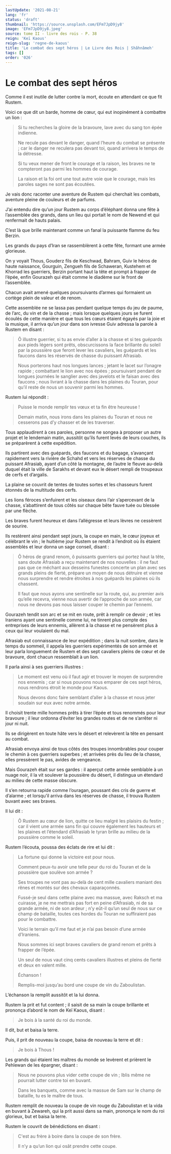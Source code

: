 ```yaml
---
lastUpdate: '2021-08-21'
lang: 'fr'
status: 'draft'
thumbnail: 'https://source.unsplash.com/EFm7JpD9jy8'
image: 'EFm7JpD9jy8.jpeg'
source: tome II - livre des rois - P. 38
reign: 'Keï Kaous'
reign-slug: 'regne-de-kaous'
title: 'Le combat des sept héros | Le Livre des Rois | Shâhnâmeh'
tags: []
order: '026'
---
```


<!-- LTeX: language=fr -->

# Le combat des sept héros

Comme il est inutile de lutter contre la mort, écoute en attendant ce que fit Rustem.

Voici ce que dit un barde, homme de cœur, qui eut inopinément à combattre un lion :

> Si tu recherches la gloire de la bravoure, lave avec du sang ton épée indienne.
>
> Ne recule pas devant le danger, quand l’heure du combat se présente ; car le danger ne reculera pas devant toi, quand arrivera le temps de la détresse.
>
> Si tu veux mener de front le courage et la raison, les braves ne te compteront pas parmi les hommes de courage.
>
> La raison et la foi ont une tout autre voie que le courage, mais les paroles sages ne sont pas écoutées.

Je vais donc raconter une aventure de Rustem qui cherchait les combats, aventure pleine de couleurs et de parfums.

J’ai entendu dire qu’un jour Rustem au corps d’éléphant donna une fête à l’assemblée des grands, dans un lieu qui portait le nom de Newend et qui renfermait de hauts palais.

C’est là que brille maintenant comme un fanal la puissante flamme du feu Berzin.

Les grands du pays d’Iran se rassemblèrent à cette fête, formant une armée glorieuse.

On y voyait Thous, Gouderz fils de Keschwad, Bahram, Guiv le héros de haute naissance, Gourguin, Zengueh fils de Schaweran, Kustehem et Khorrad les guerriers, Berzin portant haut la tête et prompt à frapper de l’épée, enfin Gourazeh qui était comme le diadème sur le front de l’assemblée.

Chacun avait amené quelques poursuivants d’armes qui formaient un cortège plein de valeur et de renom.

Cette assemblée ne se lassa pas pendant quelque temps du jeu de paume, de l’arc, du vin et de la chasse ; mais lorsque quelques jours se furent écoulés de cette manière et que tous les cœurs étaient égayés par la joie et la musique, il arriva qu’un jour dans son ivresse Guiv adressa la parole à Rustem en disant :

> Ô illustre guerrier, si tu as envie d’aller à la chasse et si tes guépards aux pieds légers sont prêts, obscurcissons la face brillante du soleil par la poussière que feront lever les cavaliers, les guépards et les faucons dans les réservés de chasse du puissant Afrasiab.
>
> Nous porterons haut nos longues lances ; jetant le lacet sur l’onagre rapide ; combattant le lion avec nos épées ; poursuivant pendant de longues journées le sanglier avec des javelots et le faisan avec des faucons ; nous livrant à la chasse dans les plaines du Touran, pour qu’il reste de nous un souvenir parmi les hommes.

Rustem lui répondit :

> Puisse le monde remplir tes vœux et ta fin être heureuse !
>
> Demain matin, nous irons dans les plaines du Touran et nous ne cesserons pas d’y chasser et de les traverser.

Tous applaudirent à ces paroles, personne ne songea à proposer un autre projet et le lendemain matin, aussitôt qu’ils furent levés de leurs couches, ils se préparèrent à cette expédition.

Ils partirent avec des guépards, des faucons et du bagage, s’avançant rapidement vers la rivière de Schahd et vers les réserves de chasse du puissant Afrasiab, ayant d’un côté la montagne, de l’autre le fleuve au-delà duquel était la ville de Sarakhs et devant eux le désert rempli de troupeaux de cerfs et d’argalis.

La plaine se couvrit de tentes de toutes sortes et les chasseurs furent étonnés de la multitude des cerfs.

Les lions féroces s’enfuirent et les oiseaux dans l’air s’apercevant de la chasse, s’abattirent de tous côtés sur chaque bête fauve tuée ou blessée par une flèche.

Les braves furent heureux et dans l’allégresse et leurs lèvres ne cessèrent de sourire.

Ils restèrent ainsi pendant sept jours, la coupe en main, le cœur joyeux et célébrant le vin ; le huitième jour Rustem se rendit à l’endroit où ils étaient assemblés et leur donna un sage conseil, disant :

> Ô héros de grand renom, ô puissants guerriers qui portez haut la tête, sans doute Afrasiab a reçu maintenant de nos nouvelles : il ne faut pas que ce méchant aux desseins funestes concerte un plan avec ses grands pleins de fierté, prépare un moyen de nous détruire et vienne nous surprendre et rendre étroites à nos guépards les plaines où ils chassent.
>
> Il faut que nous ayons une sentinelle sur la route, qui, au premier avis qu’elle recevra, vienne nous avertir de l’approche de son armée, car nous ne devons pas nous laisser couper le chemin par l’ennemi.

Gourazeh tendit son arc et se mit en route, prêt à remplir ce devoir ; et les Iraniens ayant une sentinelle comme lui, ne tinrent plus compte des entreprises de leurs ennemis, allèrent à la chasse et ne pensèrent plus à ceux qui leur voulaient du mal.

Afrasiab eut connaissance de leur expédition ; dans la nuit sombre, dans le temps du sommeil, il appela les guerriers expérimentés de son armée et leur parla longuement de Rustem et des sept cavaliers pleins de cœur et de bravoure, dont chacun ressemblait à un lion.

Il parla ainsi à ses guerriers illustres :

> Le moment est venu où il faut agir et trouver le moyen de surprendre nos ennemis ; car si nous pouvons nous emparer de ces sept héros, nous rendrons étroit le monde pour Kaous.
>
> Nous devons donc faire semblant d’aller à la chasse et nous jeter soudain sur eux avec notre armée.

Il choisit trente mille hommes prêts à tirer l’épée et tous renommés pour leur bravoure ; il leur ordonna d’éviter les grandes routes et de ne s’arrêter ni jour ni nuit.

Ils se dirigèrent en toute hâte vers le désert et relevèrent la tête en pensant au combat.

Afrasiab envoya ainsi de tous côtés des troupes innombrables pour couper le chemin à ces guerriers superbes ; et arrivées près du lieu de la chasse, elles pressèrent le pas, avides de vengeance.

Mais Gourazeh était sur ses gardes : il aperçut cette armée semblable à un nuage noir, il la vit soulever la poussière du désert, il distingua un étendard au milieu de cette masse obscure.

Il s’en retourna rapide comme l’ouragan, poussant des cris de guerre et d’alarme ; et lorsqu’il arriva dans les réserves de chasse, il trouva Rustem buvant avec ses braves.

Il lui dit :

> Ô Rustem au cœur de lion, quitte ce lieu malgré les plaisirs du festin ; car il vient une armée sans fin qui couvre également les hauteurs et les plaines et l’étendard d’Afrasiab le tyran brille au milieu de la poussière comme le soleil.

Rustem l’écouta, poussa des éclats de rire et lui dit :

> La fortune qui donne la victoire est pour nous.
>
> Comment peux-tu avoir une telle peur du roi du Touran et de la poussière que soulève son armée ?
>
> Ses troupes ne vont pas au-delà de cent mille cavaliers maniant des rênes et montés sur des chevaux caparaçonnés.
>
> Fussé-je seul dans cette plaine avec ma massue, avec Raksch et ma cuirasse, je ne me mettrais pas fort en peine d’Afrasiab, ni de sa grande armée, ni de son ardeur ; n’y eût-il qu’un seul de nous sur ce champ de bataille, toutes ces hordes du Touran ne suffiraient pas pour le combattre.
>
> Voici le terrain qu’il me faut et je n’ai pas besoin d’une armée d’Iraniens.
>
> Nous sommes ici sept braves cavaliers de grand renom et prêts à frapper de l’épée.
>
> Un seul de nous vaut cinq cents cavaliers illustres et pleins de fierté et deux en valent mille.
>
> Échanson !
>
> Remplis-moi jusqu’au bord une coupe de vin du Zaboulistan.

L’échanson la remplit aussitôt et la lui donna.

Rustem la prit et fut content ; il saisit de sa main la coupe brillante et prononça d’abord le nom de Keï
Kaous, disant :

> Je bois à la santé du roi du monde.

Il dit, but et baisa la terre.

Puis, il prit de nouveau la coupe, baisa de nouveau la terre et dit :

> Je bois à Thous !

Les grands qui étaient les maîtres du monde se levèrent et prièrent le Pehlewan de les épargner, disant :

> Nous ne pouvons plus vider cette coupe de vin ; Iblis même ne pourrait lutter contre toi en buvant.
>
> Dans les banquets, comme avec la massue de Sam sur le champ de bataille, tu es le maître de tous.

Rustem remplit de nouveau la coupe de vin rouge du Zaboulistan et la vida en buvant à Zewareh, qui la prit aussi dans sa main, prononça le nom du roi glorieux, but et baisa la terre.

Rustem le couvrit de bénédictions en disant :

> C'est au frère à boire dans la coupe de son frère.
>
> Il n’y a qu’un lion qui osât prendre cette coupe.
